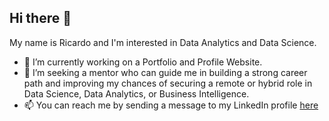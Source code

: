 ## Hi there 👋
My name is Ricardo and I'm interested in Data Analytics and Data Science.
  - 🔭 I’m currently working on a Portfolio and Profile Website.
  - 🤔 I’m seeking a mentor who can guide me in building a strong career path and improving my chances of securing a remote or hybrid role in Data Science, Data Analytics, or Business Intelligence.
  - 📫 You can reach me by sending a message to my LinkedIn profile [here](https://www.linkedin.com/in/ricardo-ferreira-985b8170/)
<!--
**RicMFerreira/RicMFerreira** is a ✨ _special_ ✨ repository because its `README.md` (this file) appears on your GitHub profile.

Here are some ideas to get you started:

- 🔭 I’m currently working on ...
- 🌱 I’m currently learning ...
- 👯 I’m looking to collaborate on ...
- 🤔 I’m looking for help with ...
- 💬 Ask me about ...
- 📫 How to reach me: ...
- 😄 Pronouns: ...
- ⚡ Fun fact: ...
-->
